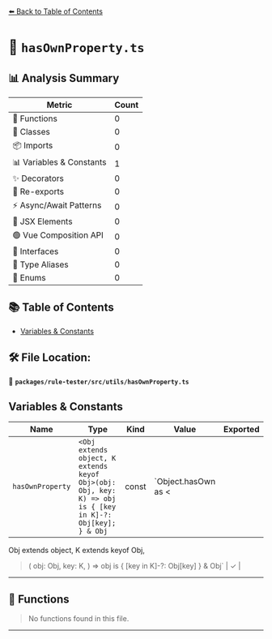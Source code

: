 [⬅️ Back to Table of Contents](../../../../index.md)

# 📄 `hasOwnProperty.ts`

## 📊 Analysis Summary

| Metric | Count |
|--------|-------|
| 🔧 Functions | 0 |
| 🧱 Classes | 0 |
| 📦 Imports | 0 |
| 📊 Variables & Constants | 1 |
| ✨ Decorators | 0 |
| 🔄 Re-exports | 0 |
| ⚡ Async/Await Patterns | 0 |
| 💠 JSX Elements | 0 |
| 🟢 Vue Composition API | 0 |
| 📐 Interfaces | 0 |
| 📑 Type Aliases | 0 |
| 🎯 Enums | 0 |

## 📚 Table of Contents

- [Variables & Constants](#variables-constants)

## 🛠️ File Location:
📂 **`packages/rule-tester/src/utils/hasOwnProperty.ts`**

## Variables & Constants

| Name | Type | Kind | Value | Exported |
|------|------|------|-------|----------|
| `hasOwnProperty` | `<Obj extends object, K extends keyof Obj>(obj: Obj, key: K) => obj is { [key in K]-?: Obj[key]; } & Obj` | const | `Object.hasOwn as <
  Obj extends object,
  K extends keyof Obj,
>(
  obj: Obj,
  key: K,
) => obj is { [key in K]-?: Obj[key] } & Obj` | ✓ |


---

## 🔧 Functions

> No functions found in this file.


---